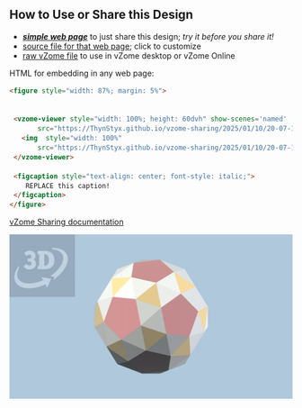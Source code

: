 
## How to Use or Share this Design

 - [***simple web page***](<https://ThynStyx.github.io/vzome-sharing/2025/01/10/20-07-16-Snub-dodec-alternatives/>) to just share this design; *try it before you share it!*
 - [source file for that web page](<https://github.com/ThynStyx/vzome-sharing/edit/main/2025/01/10/20-07-16-Snub-dodec-alternatives/index.md>); click to customize
 - [raw vZome file](<https://raw.githubusercontent.com/ThynStyx/vzome-sharing/main/2025/01/10/20-07-16-Snub-dodec-alternatives/Snub-dodec-alternatives.vZome>) to use in vZome desktop or vZome Online
 
 HTML for embedding in any web page:
 ```html
<figure style="width: 87%; margin: 5%">
  
  
  <vzome-viewer style="width: 100%; height: 60dvh" show-scenes='named'
        src="https://ThynStyx.github.io/vzome-sharing/2025/01/10/20-07-16-Snub-dodec-alternatives/Snub-dodec-alternatives.vZome" >
    <img  style="width: 100%"
        src="https://ThynStyx.github.io/vzome-sharing/2025/01/10/20-07-16-Snub-dodec-alternatives/Snub-dodec-alternatives.png" >
  </vzome-viewer>

  <figcaption style="text-align: center; font-style: italic;">
     REPLACE this caption!
  </figcaption>
</figure>

 ```

[vZome Sharing documentation](https://vzome.github.io/vzome/sharing.html#how-it-works)

![Image](<Snub-dodec-alternatives.png>)


